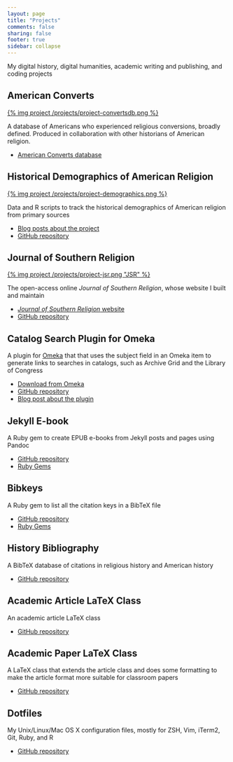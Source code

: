 ```yaml
---
layout: page
title: "Projects"
comments: false
sharing: false
footer: true
sidebar: collapse
---
```


My digital history, digital humanities, academic writing and publishing,
and coding projects

## American Converts

[{% img project /projects/project-convertsdb.png %}][9]

A database of Americans who experienced religious conversions, broadly
defined. Produced in collaboration with other historians of American
religion.

-   [American Converts database][9]

## Historical Demographics of American Religion

[{% img project /projects/project-demographics.png %}][8]

Data and R scripts to track the historical demographics of American
religion from primary sources

-   [Blog posts about the project][12]
-   [GitHub repository][8]

## Journal of Southern Religion

[{% img project /projects/project-jsr.png "JSR" %}][10]

The open-access online *Journal of Southern Religion*, whose website I
built and maintain

-   [*Journal of Southern Religion* website][10]
-   [GitHub repository][10]

## Catalog Search Plugin for Omeka

A plugin for [Omeka](http://omeka.org) that that uses the subject field 
in an Omeka item to generate links to searches in catalogs, such as 
Archive Grid and the Library of Congress

-   [Download from Omeka](http://omeka.org/add-ons/plugins/catalog-search/)
-   [GitHub repository][13]
-   [Blog post about the plugin](http://lincolnmullen.com/blog/catalog-search-plugin-for-omeka-released/)

## Jekyll E-book

A Ruby gem to create EPUB e-books from Jekyll posts and pages using
Pandoc

-   [GitHub repository][1]
-   [Ruby Gems][11]

## Bibkeys

A Ruby gem to list all the citation keys in a BibTeX file

-   [GitHub repository][2]
-   [Ruby Gems][3]

## History Bibliography

A BibTeX database of citations in religious history and American history

-   [GitHub repository][4]

## Academic Article LaTeX Class

An academic article LaTeX class

-   [GitHub repository][5]

## Academic Paper LaTeX Class

A LaTeX class that extends the article class and does some formatting to
make the article format more suitable for classroom papers

-   [GitHub repository][6]

## Dotfiles

My Unix/Linux/Mac OS X configuration files, mostly for ZSH, Vim, iTerm2,
Git, Ruby, and R

-   [GitHub repository][7]

  [1]: https://github.com/lmullen/jekyll-ebook
  [2]: https://github.com/lmullen/bibkeys
  [3]: http://rubygems.org/gems/bibkeys
  [4]: https://github.com/lmullen/historybib
  [5]: https://github.com/lmullen/academic-article-latex
  [6]: https://github.com/lmullen/acadpaper
  [7]: https://github.com/lmullen/dotfiles
  [8]: https://github.com/lmullen/demographics-religion
  [9]: http://americanconverts.org
  [10]: https://github.com/lmullen/jsr
  [11]: http://rubygems.org/gems/jekyll-ebook
  [12]: http://lincolnmullen.com/blog/categories/demographics-of-religion/
  [13]: https://github.com/lmullen/plugin-CatalogSearch
